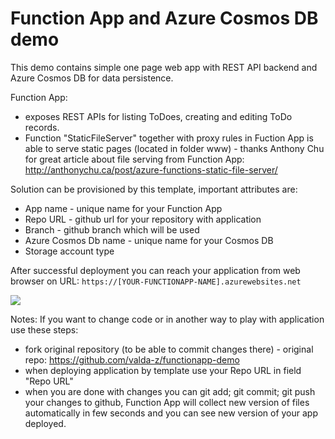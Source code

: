 # Function App and Azure Cosmos DB demo

This demo contains simple one page web app with REST API backend and Azure Cosmos DB for data persistence.

Function App:
* exposes REST APIs for listing ToDoes, creating and editing ToDo records.
* Function "StaticFileServer" together with proxy rules in Fuction App is able to serve static pages (located in folder www) - thanks Anthony Chu for great article about file serving from Function App: http://anthonychu.ca/post/azure-functions-static-file-server/ 


Solution can be provisioned by this template, important attributes are:
* App name - unique name for your Function App
* Repo URL - github url for your repository with application
* Branch - github branch which will be used
* Azure Cosmos Db name - unique name for your Cosmos DB
* Storage account type

After successful deployment you can reach your application from web browser on URL: `https://[YOUR-FUNCTIONAPP-NAME].azurewebsites.net` 

<a href="https://portal.azure.com/#create/Microsoft.Template/uri/https%3A%2F%2Fraw.githubusercontent.com%2Fvalda-z%2Fdevops-azure-multiplatform%2Ffuncapp%2Fazuredeploy.json" target="_blank">
    <img src="http://azuredeploy.net/deploybutton.png"/>
</a>

Notes:
If you want to change code or in another way to play with application use these steps:
* fork original repository (to be able to commit changes there) - original repo: https://github.com/valda-z/functionapp-demo
* when deploying application by template use your Repo URL in field "Repo URL"
* when you are done with changes you can git add; git commit; git push your changes to github, Function App will collect new version of files automatically in few seconds and you can see new version of your app deployed.